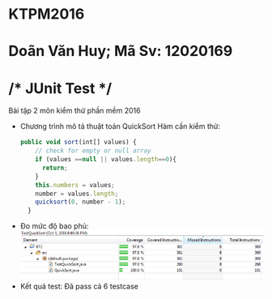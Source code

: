 ﻿# KTPM2016
# Doãn Văn Huy; Mã Sv: 12020169
# /* JUnit Test */
Bài tập 2 môn kiểm thử phần mềm 2016
* Chương trình mô tả thuật toán QuickSort
 Hàm cần kiểm thử:
    ```javascript
    public void sort(int[] values) {
	    // check for empty or null array
	    if (values ==null || values.length==0){
	      return;
	    }
	    this.numbers = values;
	    number = values.length;
	    quicksort(0, number - 1);
	  }
    ```
* Đo mức độ bao phủ:
 ![Flowchart](https://github.com/truonganhhoang/int3117-2016/blob/master/Nhom-07/DoanVanHuy/BT2/coveaverageBT2.PNG)
* Kết quả test: Đã pass cả 6 testcase

